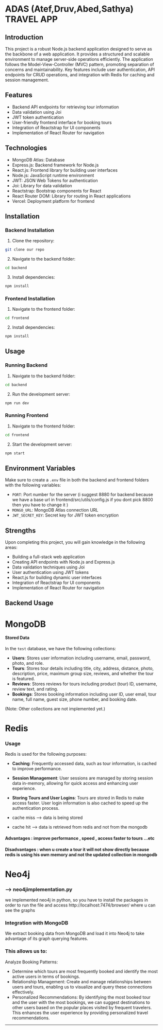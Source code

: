 
# ADAS (Atef,Druv,Abed,Sathya) TRAVEL APP 

## Introduction
This project is a robust Node.js backend application designed to serve as the backbone of a web application. It provides a structured and scalable environment to manage server-side operations efficiently. The application follows the Model-View-Controller (MVC) pattern, promoting separation of concerns and maintainability. Key features include user authentication, API endpoints for CRUD operations, and integration with Redis for caching and session management.
## Features

- Backend API endpoints for retrieving tour information
- Data validation using Joi
- JWT token authentication
- User-friendly frontend interface for booking tours
- Integration of Reactstrap for UI components
- Implementation of React Router for navigation

## Technologies

- MongoDB Atlas: Database
- Express.js: Backend framework for Node.js
- React.js: Frontend library for building user interfaces
- Node.js: JavaScript runtime environment
- JWT: JSON Web Tokens for authentication
- Joi: Library for data validation
- Reactstrap: Bootstrap components for React
- React Router DOM: Library for routing in React applications
- Vercel: Deployment platform for frontend

## Installation

### Backend Installation

1. Clone the repository:

```bash
git clone our repo
```

2. Navigate to the backend folder:

```bash
cd backend
```

3. Install dependencies:

```bash
npm install
```

### Frontend Installation

1. Navigate to the frontend folder:

```bash
cd frontend
```

2. Install dependencies:

```bash
npm install
```

## Usage

### Running Backend

1. Navigate to the backend folder:

```bash
cd backend
```

2. Run the development server:

```bash
npm run dev
```

### Running Frontend

1. Navigate to the frontend folder:

```bash
cd frontend
```

2. Start the development server:

```bash
npm start
```

## Environment Variables

Make sure to create a `.env` file in both the backend and frontend folders with the following variables:

- `PORT`: Port number for the server (i suggest 8880 for backend because we have a base url in frontend/src/utils/config.js if you dont pick 8800 then you have to change it )
- `MONGO_URL`: MongoDB Atlas connection URL
- `JWT_SECRET_KEY`: Secret key for JWT token encryption

## Strengths

Upon completing this project, you will gain knowledge in the following areas:

- Building a full-stack web application 
- Creating API endpoints with Node.js and Express.js
- Data validation techniques using Joi
- User authentication using JWT tokens
- React.js for building dynamic user interfaces
- Integration of Reactstrap for UI components
- Implementation of React Router for navigation



## Backend Usage

#  MongoDB

#### Stored Data
In the `test` database, we have the following collections:

- **Users**: Stores user information including username, email, password, photo, and role.
- **Tours**: Stores tour details including title, city, address, distance, photo, description, price, maximum group size, reviews, and whether the tour is featured.
- **Reviews**: Stores reviews for tours including product (tour) ID, username, review text, and rating.
- **Bookings**: Stores booking information including user ID, user email, tour name, full name, guest size, phone number, and booking date.

(Note: Other collections are not implemented yet.)

# Redis

### Usage
Redis is used for the following purposes:

- **Caching**: Frequently accessed data, such as tour information, is cached to improve performance.
- **Session Management**: User sessions are managed by storing session data in-memory, allowing for quick access and enhancing user experience.
- **Storing Tours and User Logins**: Tours are stored in Redis to make access faster. User login information is also cached to speed up the authentication process.

- cache miss --> data is being stored
- cache hit --> data is retrieved from redis and not from the mongodb 

#### Advantages : improve performance , speed , access faster to tours ...etc
#### Disadvantages : when u create a tour it will not show directly because redis is using his own memory and not the updated collection in mongodb
# Neo4j 
### --> neo4jimplementation.py
we implemented neo4j in python, so you have to install the packages in order to run the file and access http://localhost:7474/browser/ where u can see the graphs 

### Integration with MongoDB

We extract booking data from MongoDB and load it into Neo4j to take advantage of its graph querying features.
### This allows us to:

Analyze Booking Patterns:
- Determine which tours are most frequently booked and identify the most active users in terms of bookings.
- Relationship Management: Create and manage relationships between users and tours, enabling us to visualize and query these connections effectively.
- Personalized Recommendations: By identifying the most booked tour and the user with the most bookings, we can suggest destinations to other users based on the popular places visited by frequent travelers. This enhances the user experience by providing personalized travel recommendations.



---
 